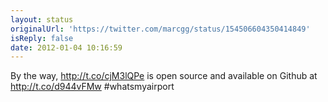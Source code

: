 ```yaml
---
layout: status
originalUrl: 'https://twitter.com/marcgg/status/154506604350414849'
isReply: false
date: 2012-01-04 10:16:59
---
```


By the way, http://t.co/cjM3lQPe is open source and available on Github at http://t.co/d944vFMw #whatsmyairport
